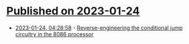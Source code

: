 # [Published on 2023-01-24](index.md)

* [2023-01-24, 04:28:58](https://lobste.rs/s/uyoyss/reverse_engineering_conditional_jump) - [Reverse-engineering the conditional jump circuitry in the 8086 processor](http://www.righto.com/2023/01/reverse-engineering-conditional-jump.html)

